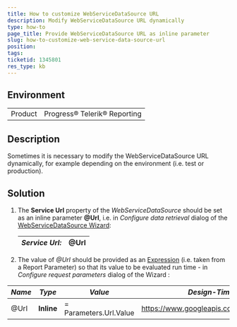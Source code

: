 ```yaml
---
title: How to customize WebServiceDataSource URL
description: Modify WebServiceDataSource URL dynamically
type: how-to
page_title: Provide WebServiceDataSource URL as inline parameter
slug: how-to-customize-web-service-data-source-url
position: 
tags: 
ticketid: 1345801
res_type: kb
---
```


## Environment
<table>
	<tr>
		<td>Product</td>
		<td>Progress® Telerik® Reporting</td>
	</tr>
</table>


## Description
Sometimes it is necessary to modify the WebServiceDataSource URL dynamically, for example depending on the environment (i.e. test or production).

## Solution
1. The **Service Url** property of the _WebServiceDataSource_ should be set as an inline parameter **@Url**, i.e. in _Configure data retrieval_ dialog of the [WebServiceDataSource Wizard](../webservicedatasource-wizard):
	
	_Service Url:_| __@Url__
	---|---
2. The value of _@Url_ should be provided as an [Expression](../report-expressions) (i.e. taken from a Report Parameter) so that its value to be evaluated run time - in _Configure request parameters_ dialog of the Wizard : 

  _Name_|_Type_|_Value_|_Design-Time Value_
  ---|---|---|---
  @Url|__Inline__|= Parameters.Url.Value|https://www.googleapis.com/books/v1/volumes
